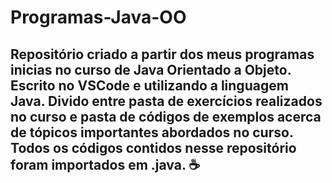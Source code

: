 # Programas-Java-OO

## Repositório criado a partir dos meus programas inicias no curso de Java Orientado a Objeto. Escrito no VSCode e utilizando a linguagem Java. Divido entre pasta de exercícios realizados no curso e pasta de códigos de exemplos acerca de tópicos importantes abordados no curso. Todos os códigos contidos nesse repositório foram importados em .java. ☕
